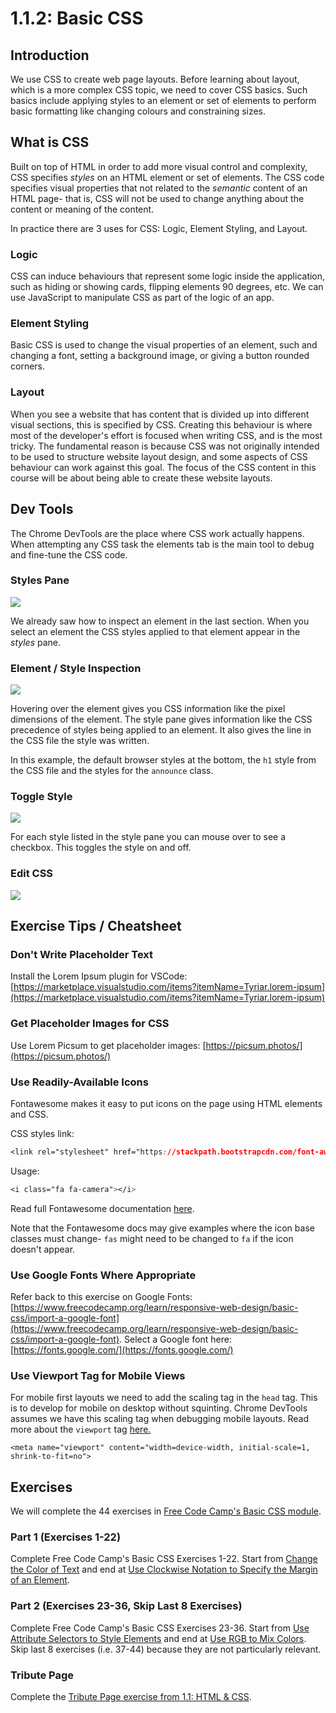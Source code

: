 # 1.1.2: Basic CSS

## Introduction

We use CSS to create web page layouts. Before learning about layout, which is a more complex CSS topic, we need to cover CSS basics. Such basics include applying styles to an element or set of elements to perform basic formatting like changing colours and constraining sizes.

## What is CSS

Built on top of HTML in order to add more visual control and complexity, CSS specifies _styles_ on an HTML element or set of elements. The CSS code specifies visual properties that not related to the _semantic_ content of an HTML page- that is, CSS will not be used to change anything about the content or meaning of the content.

In practice there are 3 uses for CSS: Logic, Element Styling, and Layout.

### **Logic**

CSS can induce behaviours that represent some logic inside the application, such as hiding or showing cards, flipping elements 90 degrees, etc. We can use JavaScript to manipulate CSS as part of the logic of an app.

### **Element Styling**

Basic CSS is used to change the visual properties of an element, such and changing a font, setting a background image, or giving a button rounded corners.

### **Layout**

When you see a website that has content that is divided up into different visual sections, this is specified by CSS. Creating this behaviour is where most of the developer's effort is focused when writing CSS, and is the most tricky. The fundamental reason is because CSS was not originally intended to be used to structure website layout design, and some aspects of CSS behaviour can work against this goal. The focus of the CSS content in this course will be about being able to create these website layouts.

## Dev Tools

The Chrome DevTools are the place where CSS work actually happens. When attempting any CSS task the elements tab is the main tool to debug and fine-tune the CSS code.

### Styles Pane

![](../../.gitbook/assets/dt-css-main.jpg)

We already saw how to inspect an element in the last section. When you select an element the CSS styles applied to that element appear in the _styles_ pane.

### Element / Style Inspection

![](../../.gitbook/assets/dt-css-hover.jpg)

Hovering over the element gives you CSS information like the pixel dimensions of the element. The style pane gives information like the CSS precedence of styles being applied to an element. It also gives the line in the CSS file the style was written.

In this example, the default browser styles at the bottom, the `h1` style from the CSS file and the styles for the `announce` class.

### Toggle Style

![](../../.gitbook/assets/dt-css-check.jpg)

For each style listed in the style pane you can mouse over to see a checkbox. This toggles the style on and off.

### Edit CSS

![](../../.gitbook/assets/dt-css-add.jpg)

## Exercise Tips / Cheatsheet

### Don't Write Placeholder Text

Install the Lorem Ipsum plugin for VSCode: [https://marketplace.visualstudio.com/items?itemName=Tyriar.lorem-ipsum](https://marketplace.visualstudio.com/items?itemName=Tyriar.lorem-ipsum)

### Get Placeholder Images for CSS

Use Lorem Picsum to get placeholder images: [https://picsum.photos/](https://picsum.photos/)

### Use Readily-Available Icons

Fontawesome makes it easy to put icons on the page using HTML elements and CSS.

CSS styles link:

```css
<link rel="stylesheet" href="https://stackpath.bootstrapcdn.com/font-awesome/4.7.0/css/font-awesome.min.css" crossorigin="anonymous">
```

Usage:

```css
<i class="fa fa-camera"></i>
```

Read full Fontawesome documentation [here](https://fontawesome.com/how-to-use/on-the-web/referencing-icons/basic-use).

Note that the Fontawesome docs may give examples where the icon base classes must change- `fas` might need to be changed to `fa` if the icon doesn't appear.

### Use Google Fonts Where Appropriate

Refer back to this exercise on Google Fonts: [https://www.freecodecamp.org/learn/responsive-web-design/basic-css/import-a-google-font](https://www.freecodecamp.org/learn/responsive-web-design/basic-css/import-a-google-font). Select a Google font here: [https://fonts.google.com/](https://fonts.google.com/)

### Use Viewport Tag for Mobile Views

For mobile first layouts we need to add the scaling tag in the `head` tag. This is to develop for mobile on desktop without squinting. Chrome DevTools assumes we have this scaling tag when debugging mobile layouts. Read more about the `viewport` tag [here.](https://developer.mozilla.org/en-US/docs/Web/HTML/Viewport_meta_tag)

```markup
<meta name="viewport" content="width=device-width, initial-scale=1, shrink-to-fit=no">
```

## Exercises

We will complete the 44 exercises in [Free Code Camp's Basic CSS module](https://www.freecodecamp.org/learn/responsive-web-design/basic-css/).

### Part 1 \(Exercises 1-22\)

Complete Free Code Camp's Basic CSS Exercises 1-22. Start from [Change the Color of Text](https://www.freecodecamp.org/learn/responsive-web-design/basic-css/change-the-color-of-text) and end at [Use Clockwise Notation to Specify the Margin of an Element](https://www.freecodecamp.org/learn/responsive-web-design/basic-css/use-clockwise-notation-to-specify-the-margin-of-an-element).

### Part 2 \(Exercises 23-36, Skip Last 8 Exercises\)

Complete Free Code Camp's Basic CSS Exercises 23-36. Start from [Use Attribute Selectors to Style Elements](https://www.freecodecamp.org/learn/responsive-web-design/basic-css/use-attribute-selectors-to-style-elements) and end at [Use RGB to Mix Colors](https://www.freecodecamp.org/learn/responsive-web-design/basic-css/use-rgb-to-mix-colors). Skip last 8 exercises \(i.e. 37-44\) because they are not particularly relevant.

### Tribute Page

Complete the [Tribute Page exercise from 1.1: HTML & CSS](./#tribute-page).

